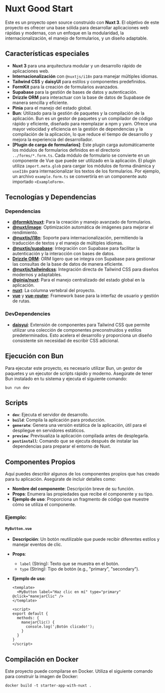# Nuxt Good Start

Este es un proyecto open source construido con **Nuxt 3**. El objetivo de este
proyecto es ofrecer una base sólida para desarrollar aplicaciones web rápidas y
modernas, con un enfoque en la modularidad, la internacionalización, el manejo
de formularios, y un diseño adaptable.

## Características especiales

- **Nuxt 3** para una arquitectura modular y un desarrollo rápido de
  aplicaciones web.
- **Internacionalización** con `@nuxtjs/i18n` para manejar múltiples idiomas.
- **Tailwind CSS** y **daisyUI** para estilos y componentes predefinidos.
- **FormKit** para la creación de formularios avanzados.
- **Supabase** para la gestión de bases de datos y autenticación.
- **Drizzle ORM** para interactuar con la base de datos de Supabase de manera
  sencilla y eficiente.
- **Pinia** para el manejo del estado global.
- **Bun**: Utilizado para la gestión de paquetes y la compilación de la
  aplicación. Bun es un gestor de paquetes y un compilador de código rápido y
  eficiente, diseñado para reemplazar a npm y yarn. Ofrece una mayor velocidad y
  eficiencia en la gestión de dependencias y la compilación de la aplicación, lo
  que reduce el tiempo de desarrollo y mejora la experiencia del desarrollador.
- **[Plugin de carga de formularios]**: Este plugin carga automáticamente los
  módulos de formularios definidos en el directorio `../forms/*.form.ts`. Cada
  módulo de formulario se convierte en un componente de Vue que puede ser
  utilizado en la aplicación. El plugin utiliza `import.meta.glob` para cargar
  los módulos de forma dinámica y `useI18n` para internacionalizar los textos de
  los formularios. Por ejemplo, un archivo `example.form.ts` se convertiría en
  un componente auto importado `<ExampleForm>`.

## Tecnologías y Dependencias

### Dependencias

- **[@formkit/nuxt](https://github.com/formkit/nuxt)**: Para la creación y
  manejo avanzado de formularios.
- **[@nuxt/image](https://github.com/nuxt/image)**: Optimización automática de
  imágenes para mejorar el rendimiento.
- **[@nuxtjs/i18n](https://github.com/nuxt-modules/i18n)**: Soporte para
  internacionalización, permitiendo la traducción de textos y el manejo de
  múltiples idiomas.
- **[@nuxtjs/supabase](https://github.com/nuxt-modules/supabase)**: Integración
  con Supabase para facilitar la autenticación y la interacción con bases de
  datos.
- **[Drizzle ORM](https://github.com/drizzle-team/drizzle-orm)**: ORM ligero que
  se integra con Supabase para gestionar las consultas de la base de datos de
  manera eficiente.
- **[@nuxtjs/tailwindcss](https://github.com/nuxt-modules/tailwindcss)**:
  Integración directa de Tailwind CSS para diseños modernos y adaptables.
- **[@pinia/nuxt](https://github.com/vuejs/pinia)**: Para el manejo centralizado
  del estado global en la aplicación.
- **[nuxt](https://github.com/nuxt/nuxt)**: La columna vertebral del proyecto.
- **[vue](https://github.com/vuejs/core)** y
  **[vue-router](https://github.com/vuejs/router)**: Framework base para la
  interfaz de usuario y gestión de rutas.

### DevDependencies

- **[daisyui](https://github.com/saadeghi/daisyui)**: Extensión de componentes
  para Tailwind CSS que permite utilizar una colección de componentes
  preconstruidos y estilos predeterminados. Esto acelera el desarrollo y
  proporciona un diseño consistente sin necesidad de escribir CSS adicional.

## Ejecución con Bun

Para ejecutar este proyecto, es necesario utilizar Bun, un gestor de paquetes y
un ejecutor de scripts rápido y moderno. Asegúrate de tener Bun instalado en tu
sistema y ejecuta el siguiente comando:

```
bun run dev
```

## Scripts

- **`dev`**: Ejecuta el servidor de desarrollo.
- **`build`**: Compila la aplicación para producción.
- **`generate`**: Genera una versión estática de la aplicación, útil para el
  despliegue en servidores estáticos.
- **`preview`**: Previsualiza la aplicación compilada antes de desplegarla.
- **`postinstall`**: Comando que se ejecuta después de instalar las dependencias
  para preparar el entorno de Nuxt.

## Componentes Propios

Aquí puedes describir algunos de los componentes propios que has creado para tu
aplicación. Asegúrate de incluir detalles como:

- **Nombre del componente**: Descripción breve de su función.
- **Props**: Enumera las propiedades que recibe el componente y su tipo.
- **Ejemplo de uso**: Proporciona un fragmento de código que muestre cómo se
  utiliza el componente.

### Ejemplo:

#### `MyButton.vue`

- **Descripción**: Un botón reutilizable que puede recibir diferentes estilos y
  manejar eventos de clic.

- **Props**:
  - `label` (String): Texto que se muestra en el botón.
  - `type` (String): Tipo de botón (e.g., "primary", "secondary").

- **Ejemplo de uso**:
  ```vue
  <template>
    <MyButton label="Haz clic en mí" type="primary" @click="manejarClic" />
  </template>

  <script>
  export default {
    methods: {
      manejarClic() {
        console.log('¡Botón clicado!');
      }
    }
  }
  </script>
  ```

## Compilación en Docker

Este proyecto puede compilarse en Docker. Utiliza el siguiente comando para
construir la imagen de Docker:

```
docker build -t starter-app-with-nuxt .
```
